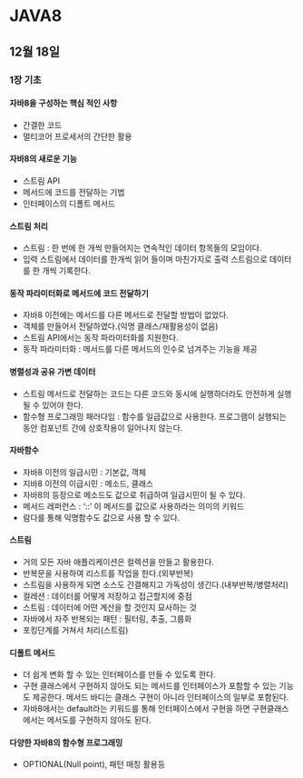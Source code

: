 # JAVA8

## 12월 18일

### 1장 기초

#### 자바8을 구성하는 핵심 적인 사항
* 간결한 코드
* 멀티코어 프로세서의 간단한 활용

#### 자바8의 새로운 기능
* 스트림 API
* 메서드에 코드를 전달하는 기법
* 인터페이스의 디폴트 메서드

#### 스트림 처리
* 스트림 : 한 번에 한 개씩 만들어지는 연속적인 데이터 항목들의 모임이다. 
* 입력 스트림에서 데이터를 한개씩 읽어 들이며 마친가지로 출력 스트림으로 데이터를 한 개씩 기록한다.

#### 동작 파라미터화로 메서드에 코드 전달하기
* 자바8 이전에는 메서드를 다른 메서드로 전달할 방법이 없었다.
* 객체를 만들어서 전달하였다.(익명 클래스/재활용성이 없음)
* 스트림 API에서는 동작 파라미터화를 지원한다.
* 동작 파라미터화 : 메서드를 다른 메서드의 인수로 넘겨주는 기능을 제공

#### 병렬성과 공유 가변 데이터
* 스트림 메서드로 전달하는 코드는 다른 코드와 동시에 실행하더라도 안전하게 실행 될 수 있어야 한다.
* 함수형 프로그래밍 패러다임 : 함수를 일급값으로 사용한다. 프로그램이 실행되는 동안 컴포넌트 간에 상호작용이 일어나지 않는다.

#### 자바함수
* 자바8 이전의 일급시민 : 기본값, 객체
* 지바8 이전의 이급시민 : 메소드, 클래스
* 자바8의 등장으로 메소드도 값으로 취급하여 일급시민이 될 수 있다.
* 메서드 레퍼런스 : ‘::’ 이 메서드를 값으로 사용하라는 의미의 키워드
* 람다를 통해 익명함수도 값으로 사용 할 수 있다.

#### 스트림
* 거의 모든 자바 애플리케이션은 컬렉션을 만들고 활용한다.
* 반복문을 사용하여 리스트를 작업을 한다.(외부반복)
* 스트림을 사용하게 되면 소스도 간결해지고 가독성이 생긴다.(내부반복/병렬처리)
* 컬레션 : 데이터를 어떻게 저장하고 접근할지에 중점
* 스트림 : 데이터에 어떤 계산을 할 것인지 묘사하는 것
* 자바에서 자주 반복되는 패턴 : 필터링, 추출, 그룹화
* 포킹단계를 거쳐서 처리(스트림)

#### 디폴트 메서드
* 더 쉽게 변화 할 수 있는 인터페이스를 만들 수 있도록 한다.
* 구현 클래스에서 구현하지 않아도 되는 메서드를 인터페이스가 포함할 수 있는 기능도 제공한다. 메서드 바디는 클래스 구현이 아니라 인터페이스의 일부로 포함된다.
* 자바8에서는 default라는 키워드를 통해 인터페이스에서 구현을 하면 구현클래스에서는 메서도를 구현하지 않아도 된다.

#### 다양한 자바8의 함수형 프로그래밍
* OPTIONAL(Null point), 패턴 매칭 활용등